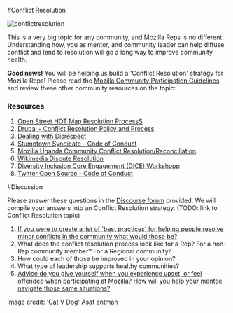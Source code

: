 #Conflict Resolution

![conflictresolution](http://tiptoes.ca/wp-content/uploads/2015/01/5134136997_72716f5e7e_z1.jpg "conflictresolution")

This is a very big topic for any community, and Mozilla Reps is no different.  Understanding how, you as mentor, and community leader can help diffuse conflict and lend to resolution will go a long way to improve community health.  

**Good news!**  You will be helping us build a 'Conflict Resolution' strategy for Mozilla Reps! Please read the [Mozilla Community Participation Guidelines](https://www.mozilla.org/en-US/about/governance/policies/participation/) and review these other community resources on the topic:

### Resources

1. [Open Street HOT Map Resolution ProcessS](https://wiki.openstreetmap.org/wiki/Humanitarian_OSM_Team/Working_groups/Community/HOT_Resolution_Process)
2. [Drupal - Conflict Resolution Policy and Process](https://www.drupal.org/conflict-resolution)
3. [Dealing with Disrespect](http://www.dealingwithdisrespect.com/) 
4. [Stumptown Syndicate - Code of Conduct](https://github.com/christi3k/policies/blob/master/citizen_code_of_conduct.md)
5. [Mozilla Uganda Community Conflict Resolution/Reconciliation](https://docs.google.com/a/mozilla.com/document/d/1TZ9yGhrDYtYSoYBKPxG858oO7pgNWdBd0SIk1DuNNwA/edit)
6. [Wikimedia Dispute Resolution](http://en.wikipedia.org/wiki/Wikipedia:Dispute_resolution)
7. [Diversity Inclusion Core Engagement (DICE) Workshopp](https://github.com/lsblakk/dice-workshop/blob/master/materials/workshop_format.md)
8. [Twitter Open Source - Code of Conduct](https://engineering.twitter.com/opensource/code-of-conduct)


#Discussion

Please answer these questions in the [Discourse forum]() provided.  We will compile your answers into an Conflict Resolution strategy.    (TODO: link to Conflict Resolution topic)

1. [If you were to create a list of 'best practices' for helping people resolve minor conflicts in the community what would those be?](https://discourse.mozilla-community.org/t/mentor-training-conflict-resolution/1726?u=emma_irwin)
2. What does the conflict resolution process look like for a Rep?  For a non-Rep community member? For a Regional community?
3. How could each of those be improved in your opinion?  
4. What type of leadership supports healthy communities?  
5. [Advice do you give yourself when you experience upset, or feel offended when participating at Mozilla?  How will you help your mentee navigate those same situations?](https://discourse.mozilla-community.org/t/mentor-training-conflict-resolution/1726/2?u=emma_irwin)




image credit: 'Cat V Dog' [Asaf antman](https://www.flickr.com/photos/asafantman/)

